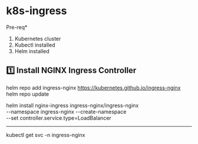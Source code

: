 # k8s-ingress

Pre-req*

1. Kubernetes cluster
2. Kubectl installed
3. Helm installed


1️⃣ Install NGINX Ingress Controller
--------------------------------

helm repo add ingress-nginx https://kubernetes.github.io/ingress-nginx
helm repo update

helm install nginx-ingress ingress-nginx/ingress-nginx \
  --namespace ingress-nginx --create-namespace \
  --set controller.service.type=LoadBalancer

---------------------------------

kubectl get svc -n ingress-nginx

